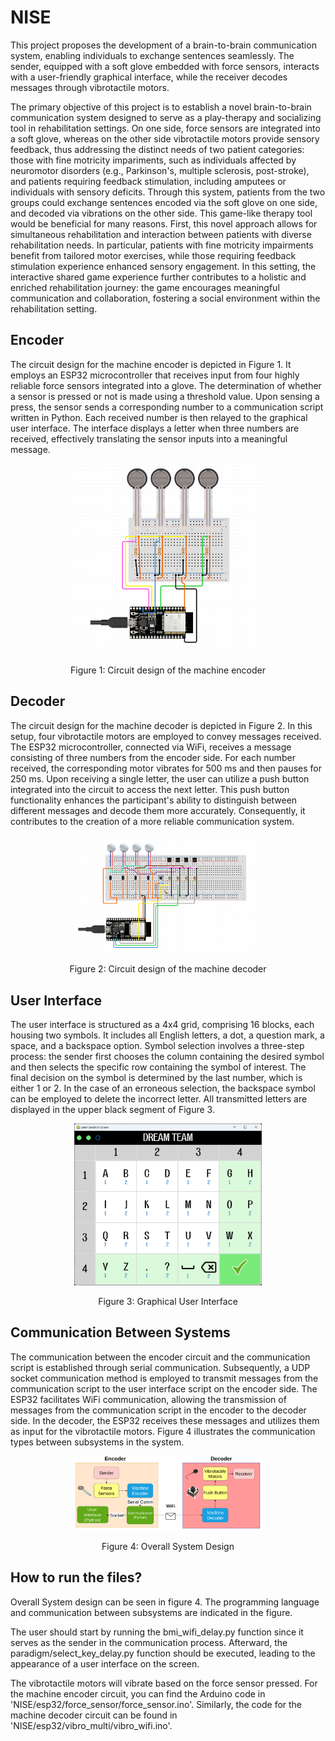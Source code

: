 # NISE

This project proposes the development of a brain-to-brain communication system, enabling individuals to exchange sentences seamlessly. 
The sender, equipped with a soft glove embedded with force sensors, interacts with a user-friendly graphical interface, while the receiver decodes messages through vibrotactile motors.

The primary objective of this project is to establish a novel brain-to-brain communication system designed to serve as a play-therapy and socializing tool in rehabilitation settings. 
On one side, force sensors are integrated into a soft glove, whereas on the other side vibrotactile motors provide sensory feedback, 
thus addressing the distinct needs of two patient categories: those with fine motricity impariments, such as individuals affected by neuromotor disorders 
(e.g., Parkinson's, multiple sclerosis, post-stroke), and patients requiring feedback stimulation, including amputees or individuals with sensory deficits. 
Through this system, patients from the two groups could exchange sentences encoded via the soft glove on one side, and decoded via vibrations on the other side. 
This game-like therapy tool would be beneficial for many reasons. First, this novel approach allows for simultaneous rehabilitation and interaction between patients with diverse rehabilitation needs. 
In particular, patients with fine motricity impairments benefit from tailored motor exercises, while those requiring feedback stimulation experience enhanced sensory engagement. 
In this setting, the interactive shared game experience further contributes to a holistic and enriched rehabilitation journey: the game encourages meaningful communication and collaboration, 
fostering a social environment within the rehabilitation setting.


## Encoder
The circuit design for the machine encoder is depicted in Figure 1. 
It employs an ESP32 microcontroller that receives input from four highly reliable force sensors integrated into a glove. 
The determination of whether a sensor is pressed or not is made using a threshold value. Upon sensing a press, 
the sensor sends a corresponding number to a communication script written in Python. Each received number is then relayed to the graphical user interface. 
The interface displays a letter when three numbers are received, effectively translating the sensor inputs into a meaningful message.

<div align="center">
  <img src="figures/Sender.png" alt="Sender" width="300">
  <p>Figure 1: Circuit design of the machine encoder</p>
</div>

## Decoder

The circuit design for the machine decoder is depicted in Figure 2. In this setup, four vibrotactile motors are employed to convey messages received. The ESP32 microcontroller, connected via WiFi, receives a message consisting of three numbers from the encoder side. For each number received, the corresponding motor vibrates for 500 ms and then pauses for 250 ms. Upon receiving a single letter, the user can utilize a push button integrated into the circuit to access the next letter. This push button functionality enhances the participant's ability to distinguish between different messages and decode them more accurately. Consequently, it contributes to the creation of a more reliable communication system.

<div align="center">
  <img src="figures/Receiver.png" alt="Receiver" width="300">
  <p>Figure 2: Circuit design of the machine decoder</p>
</div>

## User Interface

The user interface is structured as a 4x4 grid, comprising 16 blocks, each housing two symbols. It includes all English letters, a dot, a question mark, a space, and a backspace option. Symbol selection involves a three-step process: the sender first chooses the column containing the desired symbol and then selects the specific row containing the symbol of interest. The final decision on the symbol is determined by the last number, which is either 1 or 2. In the case of an erroneous selection, the backspace symbol can be employed to delete the incorrect letter. All transmitted letters are displayed in the upper black segment of Figure 3.

<div align="center">
  <img src="figures/User_Interface.jpeg" alt="GUI" width="300">
  <p>Figure 3: Graphical User Interface</p>
</div>

## Communication Between Systems

The communication between the encoder circuit and the communication script is established through serial communication. Subsequently, a UDP socket communication method is employed to transmit messages from the communication script to the user interface script on the encoder side. The ESP32 facilitates WiFi communication, allowing the transmission of messages from the communication script in the encoder to the decoder side. In the decoder, the ESP32 receives these messages and utilizes them as input for the vibrotactile motors. Figure 4 illustrates the communication types between subsystems in the system.

<div align="center">
  <img src="figures/overall2.png" alt="overall" width="300">
  <p>Figure 4: Overall System Design</p>
</div>

## How to run the files?

Overall System design can be seen in figure 4. The programming language and communication between subsystems are indicated in the figure.

The user should start by running the bmi_wifi_delay.py function since it serves as the sender in the communication process. Afterward, the paradigm/select_key_delay.py function should be executed, leading to the appearance of a user interface on the screen.

The vibrotactile motors will vibrate based on the force sensor pressed. For the machine encoder circuit, you can find the Arduino code in 'NISE/esp32/force_sensor/force_sensor.ino'. 
Similarly, the code for the machine decoder circuit can be found in 'NISE/esp32/vibro_multi/vibro_wifi.ino'.
